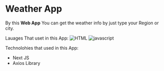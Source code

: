 # Weather App

By this **Web App** You can get the weather info by just type your Region or city.

Lauages That uset in this App:
![HTML](https://icons8.com/icon/20909/html-5)
![javascript](https://img.icons8.com/color/48/000000/javascript--v2.png)

Technolohies that used in this App:
  - Next JS
  - Axios Library


